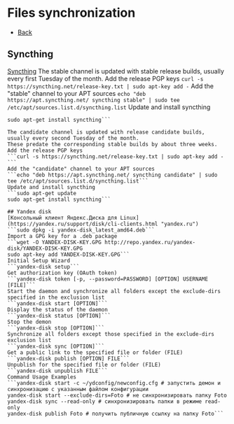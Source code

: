 # Files synchronization

- [Back](README.md)

## Syncthing
[Syncthing](https://syncthing.net/ "syncthing.net")
The stable channel is updated with stable release builds, usually every first Tuesday of the month.
Add the release PGP keys
```curl -s https://syncthing.net/release-key.txt | sudo apt-key add -```
Add the "stable" channel to your APT sources
```echo "deb https://apt.syncthing.net/ syncthing stable" | sudo tee /etc/apt/sources.list.d/syncthing.list```
Update and install syncthing
```sudo apt-get update
sudo apt-get install syncthing```

The candidate channel is updated with release candidate builds, usually every second Tuesday of the month.
These predate the corresponding stable builds by about three weeks.
Add the release PGP keys
```curl -s https://syncthing.net/release-key.txt | sudo apt-key add -```
Add the "candidate" channel to your APT sources
```echo "deb https://apt.syncthing.net/ syncthing candidate" | sudo tee /etc/apt/sources.list.d/syncthing.list```
Update and install syncthing
```sudo apt-get update
sudo apt-get install syncthing```

## Yandex disk
[Консольный клиент Яндекс.Диска для Linux](https://yandex.ru/support/disk/cli-clients.html "yandex.ru")
```sudo dpkg -i yandex-disk_latest_amd64.deb```
Import a GPG key for a .deb package
```wget -O YANDEX-DISK-KEY.GPG http://repo.yandex.ru/yandex-disk/YANDEX-DISK-KEY.GPG
sudo apt-key add YANDEX-DISK-KEY.GPG```
Initial Setup Wizard
```yandex-disk setup```
Get authorization key (OAuth token)
```yandex-disk token [-p, --password=PASSWORD] [OPTION] USERNAME [FILE]```
Start the daemon and synchronize all folders except the exclude-dirs specified in the exclusion list
```yandex-disk start [OPTION]```
Display the status of the daemon
```yandex-disk status [OPTION]```
Stop the demon
```yandex-disk stop [OPTION]```
Synchronize all folders except those specified in the exclude-dirs exclusion list
```yandex-disk sync [OPTION]```
Get a public link to the specified file or folder (FILE)
```yandex-disk publish [OPTION] FILE```
Unpublish for the specified file or folder (FILE)
```yandex-disk unpublish FILE```
Command Usage Examples
```yandex-disk start -c ~/ydconfig/newconfig.cfg # запустить демон и синхронизацию с указанным файлом конфигурации
yandex-disk start --exclude-dirs=Foto # не синхронизировать папку Foto
yandex-disk sync --read-only # синхронизировать папки в режиме read-only
yandex-disk publish Foto # получить публичную ссылку на папку Foto```
